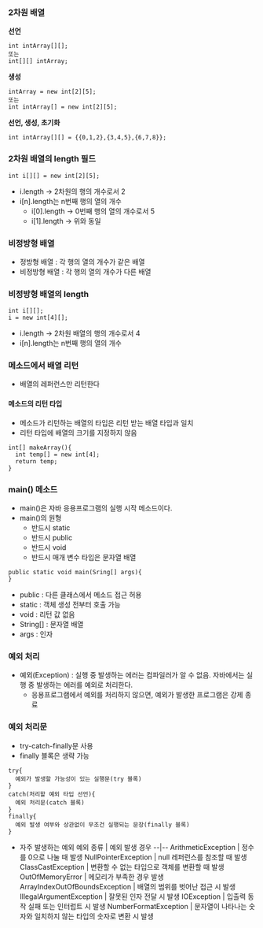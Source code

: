 ### 2차원 배열
__선언__
```
int intArray[][];
또는
int[][] intArray;
```
__생성__
```
intArray = new int[2][5];
또는
int intArray[] = new int[2][5];
```
__선언, 생성, 초기화__
```
int intArray[][] = {{0,1,2},{3,4,5},{6,7,8}};
```
### 2차원 배열의 length 필드
```
int i[][] = new int[2][5];
```
- i.length -> 2차원의 행의 개수로서 2
- i[n].length는 n번째 행의 열의 개수
  - i[0].length -> 0번째 행의 열의 개수로서 5
  - i[1].length -> 위와 동일
  
### 비정방형 배열
- 정방형 배열 : 각 행의 열의 개수가 같은 배열
- 비정방형 배열 : 각 행의 열의 개수가 다른 배열

### 비정방형 배열의 length
```
int i[][];
i = new int[4][];
```
- i.length -> 2차원 배열의 행의 개수로서 4
- i[n].length는 n번째 행의 열의 개수

### 메소드에서 배열 리턴
- 배열의 레퍼런스만 리턴한다

#### 메소드의 리턴 타입
- 메소드가 리턴하는 배열의 타입은 리턴 받는 배열 타입과 일치
- 리턴 타입에 배열의 크기를 지정하지 않음
```
int[] makeArray(){
  int temp[] = new int[4];
  return temp;
}
```
### main() 메소드
- main()은 자바 응용프로그램의 실행 시작 메소드이다. 
- main()의 원형
  - 반드시 static
  - 반드시 public
  - 반드시 void
  - 반드시 매개 변수 타입은 문자열 배열
```
public static void main(Sring[] args){
}
```
  - public : 다른 클래스에서 메소드 접근 허용
  - static : 객체 생성 전부터 호출 가능
  - void : 리턴 값 없음
  - String[] : 문자열 배열
  - args : 인자

### 예외 처리
- 예외(Exception) : 실행 중 발생하는 에러는 컴파일러가 알 수 없음. 자바에서는 실행 중 발생하는 에러를 예외로 처리한다.
  - 응용프로그램에서 예외를 처리하지 않으면, 예외가 발생한 프로그램은 강제 종료
  
### 예외 처리문
- try-catch-finally문 사용
- finally 블록은 생략 가능
```
try{
  예외가 발생할 가능성이 있는 실행문(try 블록)
}
catch(처리할 예외 타입 선언){
  예외 처리문(catch 블록)
}
finally{
  예외 발생 여부와 상관없이 무조건 실행되는 문장(finally 블록)
}
```
- 자주 발생하는 예외
예외 종류 | 예외 발생 경우
--|--
ArithmeticException | 정수를 0으로 나눌 때 발생
NullPointerException | null 레퍼런스를 참조할 때 발생
ClassCastException | 변환할 수 없는 타입으로 객체를 변환할 때 발생
OutOfMemoryError | 메모리가 부족한 경우 발생
ArrayIndexOutOfBoundsException | 배열의 범위를 벗어난 접근 시 발생
IllegalArgumentException | 잘못된 인자 전달 시 발생
IOException | 입출력 동작 실패 또는 인터럽트 시 발생
NumberFormatException | 문자열이 나타나는 숫자와 일치하지 않는 타입의 숫자로 변환 시 발생
